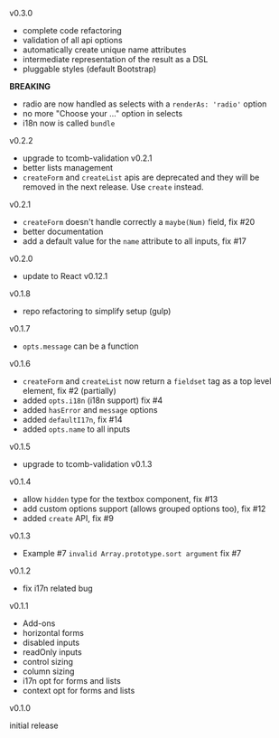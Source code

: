 v0.3.0

- complete code refactoring
- validation of all api options
- automatically create unique name attributes
- intermediate representation of the result as a DSL
- pluggable styles (default Bootstrap)

**BREAKING**

- radio are now handled as selects with a `renderAs: 'radio'` option
- no more "Choose your ..." option in selects
- i18n now is called `bundle`

v0.2.2

- upgrade to tcomb-validation v0.2.1
- better lists management
- `createForm` and `createList` apis are deprecated and they will be removed in the next release. Use `create` instead.

v0.2.1

- `createForm` doesn't handle correctly a `maybe(Num)` field, fix #20
- better documentation
- add a default value for the `name` attribute to all inputs, fix #17

v0.2.0

- update to React v0.12.1

v0.1.8

- repo refactoring to simplify setup (gulp)

v0.1.7

- `opts.message` can be a function

v0.1.6

- `createForm` and `createList` now return a `fieldset` tag as a top level element, fix #2 (partially)
- added `opts.i18n` (i18n support) fix #4
- added `hasError` and `message` options
- added `defaultI17n`, fix #14
- added `opts.name` to all inputs

v0.1.5

- upgrade to tcomb-validation v0.1.3

v0.1.4

- allow `hidden` type for the textbox component, fix #13
- add custom options support (allows grouped options too), fix #12
- added `create` API, fix #9

v0.1.3

- Example #7 `invalid Array.prototype.sort argument` fix #7

v0.1.2

- fix i17n related bug

v0.1.1

- Add-ons
- horizontal forms
- disabled inputs
- readOnly inputs
- control sizing
- column sizing
- i17n opt for forms and lists
- context opt for forms and lists

v0.1.0

initial release

